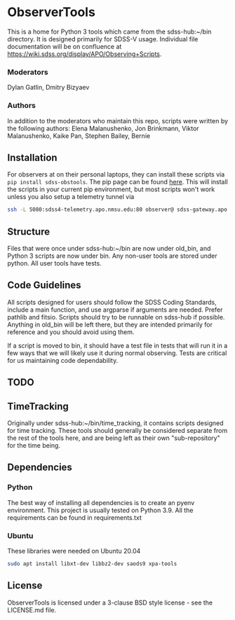 # ObserverTools

This is a home for Python 3 tools which came from the sdss-hub:~/bin directory.
 It is designed primarily for SDSS-V usage. Individual file documentation will
 be on confluence at https://wiki.sdss.org/display/APO/Observing+Scripts.
 
### Moderators
Dylan Gatlin, Dmitry Bizyaev

### Authors
In addition to the moderators who maintain this repo, scripts were written by
 the following authors: Elena Malanushenko, Jon Brinkmann, Viktor Malanushenko,
 Kaike Pan, Stephen Bailey, Bernie
 
## Installation
For observers at on their personal laptops, they can install these scripts via
 `pip install sdss-obstools`. The pip page can be found
 [here](https://pypi.org/project/sdss-obstools/). This will install the scripts 
 in your current pip
 environment, but most scripts won't work unless you also setup a telemetry
 tunnel via

```bash
ssh -L 5080:sdss4-telemetry.apo.nmsu.edu:80 observer@ sdss-gateway.apo.nmsu.edu
```
 
## Structure
Files that were once under sdss-hub:~/bin are now under old_bin, and Python 3
 scripts are now under bin. Any non-user tools are stored under python. All
 user tools have tests.

## Code Guidelines
All scripts designed for users should follow the SDSS Coding Standards, include
 a main function,
 and use argparse if arguments are needed. Prefer pathlib and fitsio. Scripts
 should try to be runnable on sdss-hub if possible. Anything in old_bin will
 be left there, but they are intended primarily for reference and you should
 avoid using them.
 
If a script is moved to bin, it should have a test file in tests that will run
 it in a few ways that we will likely use it during normal observing. Tests
 are critical for us maintaining code dependability.

## TODO
  
## TimeTracking
Originally under sdss-hub:~/bin/time_tracking, it contains scripts designed for
 time tracking. These tools should generally be considered separate from the
 rest of the tools here, and are being left as their own "sub-repository" for
 the time being.


## Dependencies


### Python
The best way of installing all dependencies is to create an pyenv
 environment. This project is usually tested on Python 3.9. All the requirements
 can be found in requirements.txt


### Ubuntu
These libraries were needed on Ubuntu 20.04
```bash
sudo apt install libxt-dev libbz2-dev saods9 xpa-tools

```

## License
ObserverTools is licensed under a 3-clause BSD style license - see the
 LICENSE.md file.
